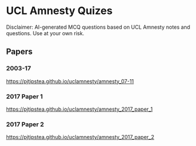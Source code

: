 # UCL Amnesty Quizes

Disclaimer: AI-generated MCQ questions based on UCL Amnesty notes and questions. Use at your own risk.

## Papers

### 2003-17

https://pjtipstea.github.io/uclamnesty/amnesty_07-11

### 2017 Paper 1

https://pjtipstea.github.io/uclamnesty/amnesty_2017_paper_1

### 2017 Paper 2

https://pjtipstea.github.io/uclamnesty/amnesty_2017_paper_2
